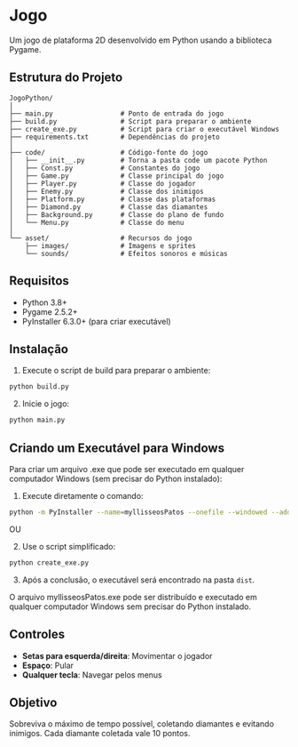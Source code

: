 # Jogo

Um jogo de plataforma 2D desenvolvido em Python usando a biblioteca Pygame.

## Estrutura do Projeto

```
JogoPython/
│
├── main.py                 # Ponto de entrada do jogo
├── build.py                # Script para preparar o ambiente
├── create_exe.py           # Script para criar o executável Windows
├── requirements.txt        # Dependências do projeto
│
├── code/                   # Código-fonte do jogo
│   ├── __init__.py         # Torna a pasta code um pacote Python
│   ├── Const.py            # Constantes do jogo
│   ├── Game.py             # Classe principal do jogo
│   ├── Player.py           # Classe do jogador
│   ├── Enemy.py            # Classe dos inimigos
│   ├── Platform.py         # Classe das plataformas
│   ├── Diamond.py          # Classe das diamantes
│   ├── Background.py       # Classe do plano de fundo
│   └── Menu.py             # Classe do menu
│
└── asset/                  # Recursos do jogo
    ├── images/             # Imagens e sprites
    └── sounds/             # Efeitos sonoros e músicas
```

## Requisitos

- Python 3.8+
- Pygame 2.5.2+
- PyInstaller 6.3.0+ (para criar executável)

## Instalação

1. Execute o script de build para preparar o ambiente:

```bash
python build.py
```

2. Inicie o jogo:

```bash
python main.py
```

## Criando um Executável para Windows

Para criar um arquivo .exe que pode ser executado em qualquer computador Windows (sem precisar do Python instalado):

1. Execute diretamente o comando:

```bash
python -m PyInstaller --name=myllisseosPatos --onefile --windowed --add-data="asset;asset" main.py
```

OU

2. Use o script simplificado:

```bash
python create_exe.py
```

3. Após a conclusão, o executável será encontrado na pasta `dist`.

O arquivo myllisseosPatos.exe pode ser distribuído e executado em qualquer computador Windows sem precisar do Python instalado.

## Controles

- **Setas para esquerda/direita**: Movimentar o jogador
- **Espaço**: Pular
- **Qualquer tecla**: Navegar pelos menus

## Objetivo

Sobreviva o máximo de tempo possível, coletando diamantes e evitando inimigos. Cada diamante coletada vale 10 pontos.
